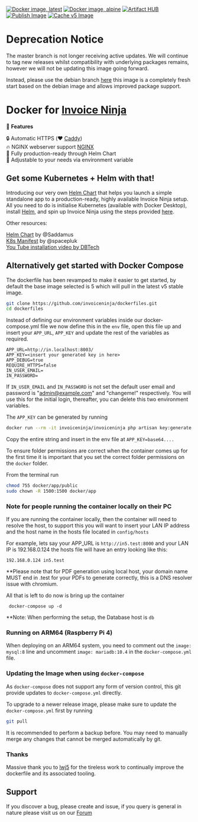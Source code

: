 [![Docker image, latest](https://img.shields.io/docker/image-size/invoiceninja/invoiceninja/latest?label=latest)](https://hub.docker.com/r/invoiceninja/invoiceninja)
[![Docker image, alpine](https://img.shields.io/docker/image-size/invoiceninja/invoiceninja/alpine?label=alpine)](https://hub.docker.com/r/invoiceninja/invoiceninja)
[![Artifact HUB](https://img.shields.io/endpoint?url=https://artifacthub.io/badge/repository/invoiceninja)](https://artifacthub.io/packages/search?repo=invoiceninja)
[![Publish Image](https://github.com/invoiceninja/dockerfiles/actions/workflows/publish-image.yaml/badge.svg)](https://github.com/invoiceninja/dockerfiles/actions/workflows/publish-image.yaml)
[![Cache v5 Image](https://github.com/invoiceninja/dockerfiles/actions/workflows/build-image-v5.yaml/badge.svg)](https://github.com/invoiceninja/dockerfiles/actions/workflows/build-image-v5.yaml)

# Deprecation Notice

The master branch is not longer receiving active updates. We will continue to tag new releases whilst compatibility with underlying packages remains, however we will not be updating this image going forward.

Instead, please use the debian branch [here](https://github.com/invoiceninja/dockerfiles/tree/debian) this image is a completely fresh start based on the debian image and allows improved package support.

# Docker for [Invoice Ninja](https://www.invoiceninja.com/)

:crown: **Features**

:lock: Automatic HTTPS (:heart: [Caddy](https://caddyserver.com/))  
:fire: NGINX webserver support [NGINX](https://nginx.org/)  
:hammer: Fully production-ready through Helm Chart  
:pencil: Adjustable to your needs via environment variable  

## Get some Kubernetes + Helm with that!

Introducing our very own [Helm Chart](https://github.com/invoiceninja/dockerfiles/tree/master/charts/invoiceninja) that helps you launch a simple standalone app to a production-ready, highly available Invoice Ninja setup. All you need to do is initialise Kubernetes (available with Docker Desktop), install [Helm](https://helm.sh/docs/intro/install/), and spin up Invoice Ninja using the steps provided [here](https://github.com/invoiceninja/dockerfiles/tree/master/charts/invoiceninja#installing-the-chart).

Other resources:

[Helm Chart](https://github.com/Saddamus/invoiceninja-helm) by @Saddamus  
[K8s Manifest](https://github.com/invoiceninja/dockerfiles/issues/94) by @spacepluk  
[You Tube installation video by DBTech](https://www.youtube.com/watch?v=xo6a3KtLC2g&ab_channel=DBTech)

## Alternatively get started with Docker Compose

The dockerfile has been revamped to make it easier to get started, by default the base image selected is 5 which will pull in the latest v5 stable image.

```bash
git clone https://github.com/invoiceninja/dockerfiles.git
cd dockerfiles
```

Instead of defining our environment variables inside our docker-compose.yml file we now define this in the `env` file, open this file up and insert your `APP_URL`, `APP_KEY` and update the rest of the variables as required.

```
APP_URL=http://in.localhost:8003/
APP_KEY=<insert your generated key in here>
APP_DEBUG=true
REQUIRE_HTTPS=false
IN_USER_EMAIL=
IN_PASSWORD=
```

If `IN_USER_EMAIL` and `IN_PASSWORD` is not set the default user email and password is "admin@example.com" and "changeme!" respectively. You will use this for the initial login, thereafter, you can delete this two environment variables.

The `APP_KEY` can be generated by running

```bash
docker run --rm -it invoiceninja/invoiceninja php artisan key:generate --show
```

Copy the entire string and insert in the env file at `APP_KEY=base64....`

To ensure folder permissions are correct when the container comes up for the first time it is important that you set the correct folder permissions on the `docker` folder.

From the terminal run

```bash
chmod 755 docker/app/public
sudo chown -R 1500:1500 docker/app
```

### Note for people running the container locally on their PC ###

If you are running the container locally, then the container will need to resolve the host, to support this you will want to insert your LAN IP address and the host name in the hosts file located in ```config/hosts```

For example, lets say your APP_URL is ```http://in5.test:8000``` and your LAN IP is 192.168.0.124 the hosts file will have an entry looking like this:


```192.168.0.124 in5.test```

**Please note that for PDF generation using local host, your domain name MUST end in .test for your PDFs to generate correctly, this is a DNS resolver issue with chromium.

All that is left to do now is bring up the container


``` docker-compose up -d```


**Note: When performing the setup, the Database host is ```db```

### Running on ARM64 (Raspberry Pi 4)

When deploying on an ARM64 system, you need to comment out the `image: mysql:8` line and uncomment `image: mariadb:10.4` in the `docker-compose.yml` file.

### Updating the Image when using `docker-compose`

As `docker-compose` does not support any form of version control, this git provide updates to `docker-compose.yml` directly.

To upgrade to a newer release image, please make sure to update the `docker-compose.yml` first by running

```bash
git pull
```

It is recommended to perform a backup before.
You may need to manually merge any changes that cannot be merged automatically by git.

### Thanks
Massive thank you to [lwj5](https://github.com/lwj5) for the tireless work to continually improve the dockerfile and its associated tooling.


## Support

If you discover a bug, please create and issue, if you query is general in nature please visit us on our [Forum ](https://forum.invoiceninja.com/)

